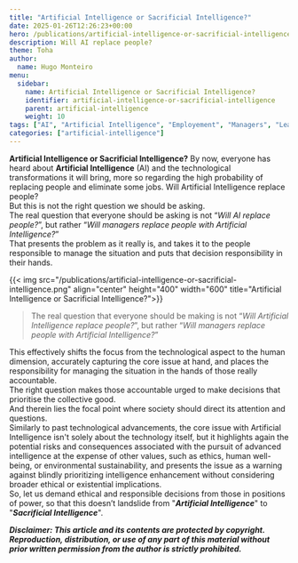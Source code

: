 ```yaml
---
title: "Artificial Intelligence or Sacrificial Intelligence?"
date: 2025-01-26T12:26:23+00:00
hero: /publications/artificial-intelligence-or-sacrificial-intelligence.png
description: Will AI replace people?
theme: Toha
author:
  name: Hugo Monteiro
menu:
  sidebar:
    name: Artificial Intelligence or Sacrificial Intelligence?
    identifier: artificial-intelligence-or-sacrificial-intelligence
    parent: artificial-intelligence
    weight: 10
tags: ["AI", "Artificial Intelligence", "Employement", "Managers", "Leadership", "Jobs"]
categories: ["artificial-intelligence"]
---
```

**Artificial Intelligence or Sacrificial Intelligence?**
By now, everyone has heard about **Artificial Intelligence** (AI) and the technological transformations it will bring, more so regarding the high probability of replacing people and eliminate some jobs. Will Artificial Intelligence replace people?  
But this is not the right question we should be asking.  
The real question that everyone should be asking is not “*Will AI replace people?*”, but rather “*Will managers replace people with Artificial Intelligence?*”  
That presents the problem as it really is, and takes it to the people responsible to manage the situation and puts that decision responsibility in their hands.   
  
  {{< img src="/publications/artificial-intelligence-or-sacrificial-intelligence.png" align="center" height="400" width="600" title="Artificial Intelligence or Sacrificial Intelligence?">}}
  
> The real question that everyone should be making is not “*Will Artificial Intelligence replace people?*”, but rather “*Will managers replace people with Artificial Intelligence?*”
> 
  
This effectively shifts the focus from the technological aspect to the human dimension, accurately capturing the core issue at hand, and places the responsibility for managing the situation in the hands of those really accountable.  
The right question makes those accountable urged to make decisions that prioritise the collective good.  
And therein lies the focal point where society should direct its attention and questions.  
Similarly to past technological advancements, the core issue with Artificial Intelligence isn't solely about the technology itself, but it highlights again the potential risks and consequences associated with the pursuit of advanced intelligence at the expense of other values, such as ethics, human well-being, or environmental sustainability, and presents the issue as a warning against blindly prioritizing intelligence enhancement without considering broader ethical or existential implications.  
So, let us demand ethical and responsible decisions from those in positions of power, so that this doesn’t landslide from "***Artificial Intelligence***" to "***Sacrificial Intelligence***".  
 
  
  
**_Disclaimer: This article and its contents are protected by copyright. Reproduction, distribution, or use of any part of this material without prior written permission from the author is strictly prohibited._**

